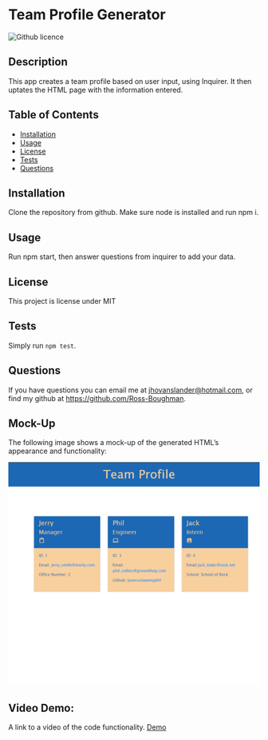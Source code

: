# Team Profile Generator 
![Github licence](http://img.shields.io/badge/license-MIT-blue.svg)

## Description 
This app creates a team profile based on user input, using Inquirer. It then uptates the HTML page with the information entered.
 
## Table of Contents
* [Installation](#installation)
* [Usage](#usage)
* [License](#license)
* [Tests](#tests)
* [Questions](#questions)

## Installation 
Clone the repository from github. Make sure node is installed and run npm i. 

## Usage 
Run npm start, then answer questions from inquirer to add your data.

## License 
This project is license under MIT


## Tests
Simply run `npm test`. 

## Questions
If you have questions you can email me at jhovanslander@hotmail.com, or find my github at https://github.com/Ross-Boughman.

## Mock-Up

The following image shows a mock-up of the generated HTML’s appearance and functionality:

![Team profile Page.](./src/example.png)

## Video Demo:

A link to a video of the code functionality. 
[Demo](https://drive.google.com/file/d/1pmNeJa5HnskLC3Xbn8qVbKjYAsbuPqGn/view)